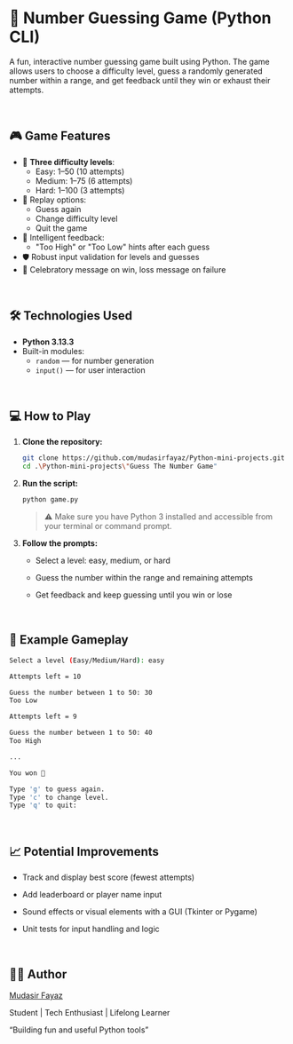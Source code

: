# 🔢 Number Guessing Game (Python CLI)

A fun, interactive number guessing game built using Python. The game allows users to choose a difficulty level, guess a randomly generated number within a range, and get feedback until they win or exhaust their attempts.

<br/>

## 🎮 Game Features

- 🎯 **Three difficulty levels**:
  - Easy: 1–50 (10 attempts)
  - Medium: 1–75 (6 attempts)
  - Hard: 1–100 (3 attempts)
- 🔁 Replay options:
  - Guess again
  - Change difficulty level
  - Quit the game
- 🧠 Intelligent feedback:
  - "Too High" or "Too Low" hints after each guess
- 🛡️ Robust input validation for levels and guesses
- 🎉 Celebratory message on win, loss message on failure

<br/>

## 🛠️ Technologies Used

- **Python 3.13.3**
- Built-in modules:
  - `random` — for number generation
  - `input()` — for user interaction

<br/>

## 💻 How to Play

1. **Clone the repository:**

   ```bash
   git clone https://github.com/mudasirfayaz/Python-mini-projects.git
   cd .\Python-mini-projects\"Guess The Number Game"
   ```

2. **Run the script:**

   ```bash
   python game.py
   ```

   > ⚠️ Make sure you have Python 3 installed and accessible from your terminal or command prompt.

3. **Follow the prompts:**

   - Select a level: easy, medium, or hard

   - Guess the number within the range and remaining attempts

   - Get feedback and keep guessing until you win or lose

<br/>

## 🧪 Example Gameplay

```bash
Select a level (Easy/Medium/Hard): easy

Attempts left = 10

Guess the number between 1 to 50: 30
Too Low

Attempts left = 9

Guess the number between 1 to 50: 40
Too High

...

You won 🎉

Type 'g' to guess again.
Type 'c' to change level.
Type 'q' to quit:
```

<br/>

## 📈 Potential Improvements

- Track and display best score (fewest attempts)

- Add leaderboard or player name input

- Sound effects or visual elements with a GUI (Tkinter or Pygame)

- Unit tests for input handling and logic

<br/>

## 🧑‍💻 Author

[Mudasir Fayaz](https://github.com/mudasirfayaz/)

Student | Tech Enthusiast | Lifelong Learner

“Building fun and useful Python tools”
